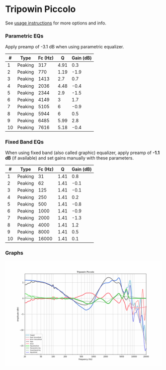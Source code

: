 # Tripowin Piccolo
See [usage instructions](https://github.com/jaakkopasanen/AutoEq#usage) for more options and info.

### Parametric EQs
Apply preamp of -3.1 dB when using parametric equalizer.

|   # | Type    |   Fc (Hz) |    Q |   Gain (dB) |
|-----|---------|-----------|------|-------------|
|   1 | Peaking |       317 | 4.91 |         0.3 |
|   2 | Peaking |       770 | 1.19 |        -1.9 |
|   3 | Peaking |      1413 | 2.7  |         0.7 |
|   4 | Peaking |      2036 | 4.48 |        -0.4 |
|   5 | Peaking |      2344 | 2.9  |        -1.5 |
|   6 | Peaking |      4149 | 3    |         1.7 |
|   7 | Peaking |      5105 | 6    |        -0.9 |
|   8 | Peaking |      5944 | 6    |         0.5 |
|   9 | Peaking |      6485 | 5.99 |         2.8 |
|  10 | Peaking |      7616 | 5.18 |        -0.4 |

### Fixed Band EQs
When using fixed band (also called graphic) equalizer, apply preamp of **-1.1 dB** (if available) and set gains manually with these parameters.

|   # | Type    |   Fc (Hz) |    Q |   Gain (dB) |
|-----|---------|-----------|------|-------------|
|   1 | Peaking |        31 | 1.41 |         0.8 |
|   2 | Peaking |        62 | 1.41 |        -0.1 |
|   3 | Peaking |       125 | 1.41 |        -0.1 |
|   4 | Peaking |       250 | 1.41 |         0.2 |
|   5 | Peaking |       500 | 1.41 |        -0.8 |
|   6 | Peaking |      1000 | 1.41 |        -0.9 |
|   7 | Peaking |      2000 | 1.41 |        -1.3 |
|   8 | Peaking |      4000 | 1.41 |         1.2 |
|   9 | Peaking |      8000 | 1.41 |         0.5 |
|  10 | Peaking |     16000 | 1.41 |         0.1 |

### Graphs
![](./Tripowin%20Piccolo.png)
